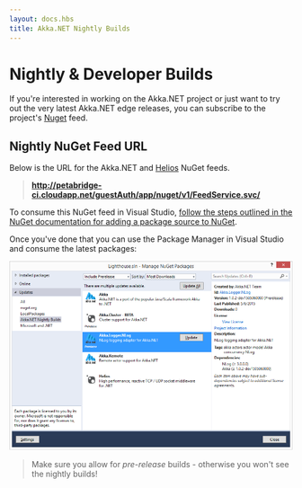 ```yaml
---
layout: docs.hbs
title: Akka.NET Nightly Builds
---
```


# Nightly & Developer Builds
If you're interested in working on the Akka.NET project or just want to try out the very latest Akka.NET edge releases, you can subscribe to the project's [Nuget](http://www.nuget.org/) feed.

## Nightly NuGet Feed URL
Below is the URL for the Akka.NET and [Helios](http://helios-io.github.io/) NuGet feeds.

> **http://petabridge-ci.cloudapp.net/guestAuth/app/nuget/v1/FeedService.svc/**

To consume this NuGet feed in Visual Studio, [follow the steps outlined in the NuGet documentation for adding a package source to NuGet](http://docs.nuget.org/create/hosting-your-own-nuget-feeds).

Once you've done that you can use the Package Manager in Visual Studio and consume the latest packages:

![Consume pre-release nightly Akka.NET builds from Nuget](../images/akka-developers/nightly-builds.png)

> Make sure you allow for *pre-release* builds - otherwise you won't see the nightly builds!